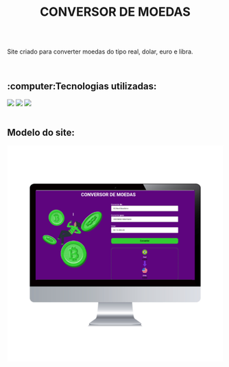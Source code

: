<h1 align= "center"><b>CONVERSOR DE MOEDAS </h1></b> 
<br/>
<br/>
<p>Site criado para converter moedas do tipo real, dolar, euro e libra. </p>
<br/>
<h2>:computer:Tecnologias utilizadas:</h2>
<img src="https://img.shields.io/badge/HTML5-E34F26?style=for-the-badge&logo=html5&logoColor=white" />
<img src="https://img.shields.io/badge/CSS3-1572B6?style=for-the-badge&logo=css3&logoColor=white" />
<img src="https://img.shields.io/badge/JavaScript-323330?style=for-the-badge&logo=javascript&logoColor=F7DF1E" />
<br/>
<br/>
<h2>Modelo do site:</h2>
<img src="https://github.com/Beatrizsantos1/Converso_De_Moedas/blob/master/ProjetoPratico/assets/prototipo%20do%20site%20converso%20de%20moedas%20no%20pc.png?raw=true" />
